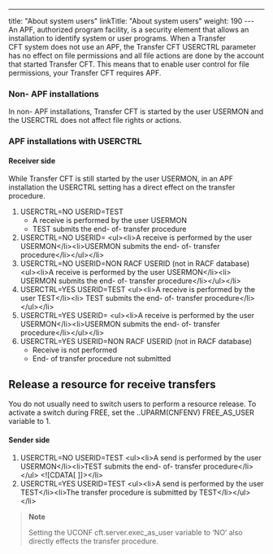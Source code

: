 ---
title: "About system users"
linkTitle: "About system users"
weight: 190
--- An APF, authorized program facility, is a security element that allows an installation to identify system or user programs. When a Transfer CFT system does not use an APF, the Transfer CFT USERCTRL parameter has no effect on file permissions and all file actions are done by the account that started Transfer CFT. This means that to enable user control for file permissions, your Transfer CFT requires APF.

### Non- APF installations

In non- APF installations, Transfer CFT is started by the user USERMON and the USERCTRL does not affect file rights or actions.

### APF installations with USERCTRL

#### Receiver side

While Transfer CFT is still started by the user USERMON, in an APF installation the USERCTRL setting has a direct effect on the transfer procedure.

1. USERCTRL=NO USERID=TEST
    - A receive is performed by the user USERMON
    - TEST submits the end- of- transfer procedure
1. USERCTRL=NO USERID=
    &lt;ul>&lt;li>A receive is performed by the user USERMON&lt;/li>&lt;li>USERMON submits the end- of- transfer procedure&lt;/li>&lt;/ul>&lt;/li>
1. USERCTRL=NO USERID=NON RACF USERID (not in RACF database)
    &lt;ul>&lt;li>A receive is performed by the user USERMON&lt;/li>&lt;li> USERMON submits the end- of- transfer procedure&lt;/li>&lt;/ul>&lt;/li>
1. USERCTRL=YES USERID=TEST
    &lt;ul>&lt;li>A receive is performed by the user TEST&lt;/li>&lt;li> TEST submits the end- of- transfer procedure&lt;/li>&lt;/ul>&lt;/li>
1. USERCTRL=YES USERID=
    &lt;ul>&lt;li>A receive is performed by the user USERMON&lt;/li>&lt;li>USERMON submits the end- of- transfer procedure&lt;/li>&lt;/ul>&lt;/li>
1. USERCTRL=YES USERID=NON RACF USERID (not in RACF database)
    - Receive is not performed
    - End- of transfer procedure not submitted

## Release a resource for receive transfers

You do not usually need to switch users to perform a resource release. To activate a switch during FREE, set the ..UPARM(CNFENV) FREE_AS_USER variable to 1.

#### Sender side

1. USERCTRL=NO USERID=TEST
    &lt;ul>&lt;li>A send is performed by the user USERMON&lt;/li>&lt;li>TEST submits the end- of- transfer procedure&lt;/li>&lt;/ul> &lt;![CDATA[ ]]&gt;&lt;/li>
1. USERCTRL=YES USERID=TEST
    &lt;ul>&lt;li>A send is performed by the user TEST&lt;/li>&lt;li>The transfer procedure is submitted by TEST&lt;/li>&lt;/ul>&lt;/li>

> **Note**
>
> Setting the UCONF cft.server.exec_as_user variable to ‘NO’ also directly effects the transfer procedure.
